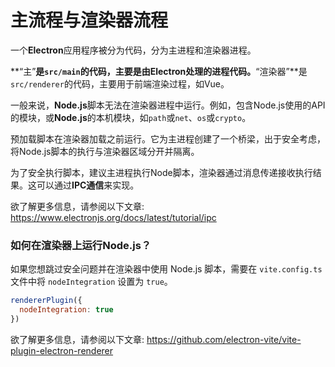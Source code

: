 # 主流程与渲染器流程

一个**Electron**应用程序被分为代码，分为主进程和渲染器进程。

**“主”**是`src/main`的代码，主要是由Electron处理的进程代码。**“渲染器”**是`src/renderer`的代码，主要用于前端渲染过程，如Vue。

一般来说，**Node.js**脚本无法在渲染器进程中运行。例如，包含Node.js使用的API的模块，或**Node.js**的本机模块，如`path`或`net`、`os`或`crypto`。

预加载脚本在渲染器加载之前运行。它为主进程创建了一个桥梁，出于安全考虑，将Node.js脚本的执行与渲染器区域分开并隔离。

为了安全执行脚本，建议主进程执行Node脚本，渲染器通过消息传递接收执行结果。这可以通过**IPC通信**来实现。

欲了解更多信息，请参阅以下文章: https://www.electronjs.org/docs/latest/tutorial/ipc

### 如何在渲染器上运行Node.js？

如果您想跳过安全问题并在渲染器中使用 Node.js 脚本，需要在 `vite.config.ts` 文件中将 `nodeIntegration` 设置为 `true`。

```javascript
rendererPlugin({
  nodeIntegration: true
})
```

欲了解更多信息，请参阅以下文章: https://github.com/electron-vite/vite-plugin-electron-renderer
